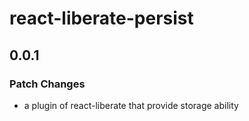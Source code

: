 # react-liberate-persist

## 0.0.1

### Patch Changes

- a plugin of react-liberate that provide storage ability
